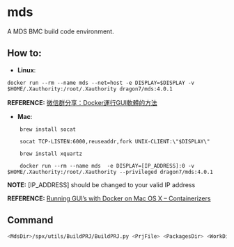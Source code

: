 # mds

A MDS BMC build code environment.


## How to:
- __Linux__:

```
docker run --rm --name mds --net=host -e DISPLAY=$DISPLAY -v $HOME/.Xauthority:/root/.Xauthority dragon7/mds:4.0.1
```

__REFERENCE:__ [微信群分享：Docker運行GUI軟體的方法](https://www.csdn.net/article/2015-07-30/2825340)


- __Mac__:

```
    brew install socat

    socat TCP-LISTEN:6000,reuseaddr,fork UNIX-CLIENT:\"$DISPLAY\"

    brew install xquartz

    docker run --rm --name mds  -e DISPLAY=[IP_ADDRESS]:0 -v $HOME/.Xauthority:/root/.Xauthority --privileged dragon7/mds:4.0.1
```
__NOTE:__ [IP_ADDRESS] should be changed to your valid IP address

__REFERENCE:__ [Running GUI’s with Docker on Mac OS X – Containerizers](https://cntnr.io/running-guis-with-docker-on-mac-os-x-a14df6a76efc)


## Command
```bash
<MdsDir>/spx/utils/BuildPRJ/BuildPRJ.py <PrjFile> <PackagesDir> <WorkDir> [BUILE|WIPE|REBUILD]
```

